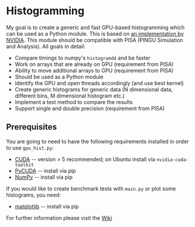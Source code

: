 # Histogramming
My goal is to create a generic and fast GPU-based histogramming which can be
used as a Python module. This is based on [an implementation by NVIDIA](https://devblogs.nvidia.com/parallelforall/gpu-pro-tip-fast-histograms-using-shared-atomics-maxwell/).
This module should be compatible with PISA (PINGU Simulation and Analysis).
All goals in detail:

 * Compare timings to numpy's `histogramdd` and be faster
 * Work on arrays that are already on GPU (requirement from PISA)
 * Ability to move additional arrays to GPU (requirement from PISA)
 * Should be used as a Python module
 * Identify the GPU and open threads accordingly (and use best kernel)
 * Create generic histograms for generic data (N dimensional data, different bins, M dimensional histogram etc.)
 * Implement a test method to compare the results
 * Support single and double precision (requirement from PISA)

## Prerequisites
You are going to need to have the following requirements installed in order to use `gpu_hist.py`:
 * [CUDA](https://developer.nvidia.com/cuda-zone) -- version > 5 recommended; on Ubuntu install via `nvidia-cuda-toolkit`
 * [PyCUDA](https://developer.nvidia.com/pycuda) -- install via pip
 * [NumPy](http://www.numpy.org/) -- install via pip

If you would like to create benchmark tests with `main.py` or plot some histograms, you need:
 * [matplotlib](http://matplotlib.org/) -- install via pip

For further information please visit the [Wiki](https://github.com/PolygonAndPixel/histogramming/wiki)
